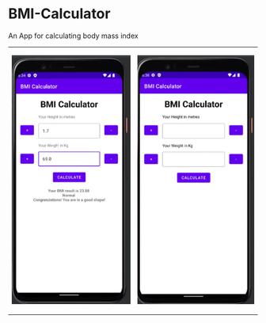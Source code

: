 # BMI-Calculator

An App for calculating body mass index

<table>
  <tr>
    <td>

![](screenshots/result.png)
</td>

   <td>

![s](screenshots/screen1.png)
   </td>

  </tr>
</table>
